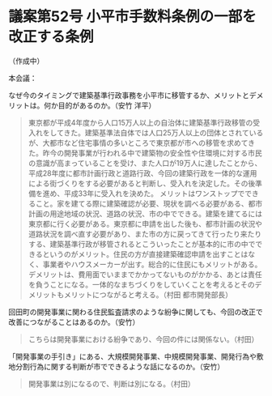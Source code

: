 # 議案第52号 小平市手数料条例の一部を改正する条例
（作成中）


本会議：

なぜ今のタイミングで建築基準行政事務を小平市に移管するか、メリットとデメリットは。何か目的があるのか。（安竹 洋平）

> 東京都が平成4年度から人口15万人以上の自治体に建築基準行政移管の受入れをしてきた。建築基準法自体では人口25万人以上の団体とされているが、大都市など住宅事情の多いところで東京都が市への移管を求めてきた。昨今の開発事業が行われる中で建築物の安全性や住環境に対する市民の意識が高まっていることを受け、また人口が19万人に達したことから、平成28年度に都市計画行政と道路行政、今回の建築行政を一体的な運用による街づくりをする必要があると判断し、受入れを決定した。その後準備を進め、平成33年に受入れを決めた。
メリットはワンストップでできること。家を建てる際に建築確認が必要、現状を調べる必要がある、都市計画の用途地域の状況、道路の状況、市の中でできる。建築を建てるには東京都に行く必要がある。東京都に申請を出した後も、都市計画の状況や道路状況を調べ直す必要があり、また市の方に戻ってきて行ったり来たりする、建築基準行政が移管されるとこういったことが基本的に市の中でできるというのがメリット。住民の方が直接建築確認申請を出すことはなく、事業者やハウスメーカーが出す。総合的に住民にもメリットがある。デメリットは、費用面でいままでかかってないものがかかる、あとは責任を負うことになる。一体的なまちづくりをしていくことを考えるとそのデメリットもメリットにつながると考える。（村田 都市開発部長）

回田町の開発事業に関わる住民監査請求のような紛争に関しても、今回の改正で改善につながることはあるのか。（安竹）

> こちらは開発事業における紛争であり、今回の件には関係ない。（村田）

「開発事業の手引き」にある、大規模開発事業、中規模開発事業、開発行為や敷地分割行為に関する判断が市でできるような話になるのか。（安竹）

> 開発事業は別になるので、判断は別になる。（村田）

